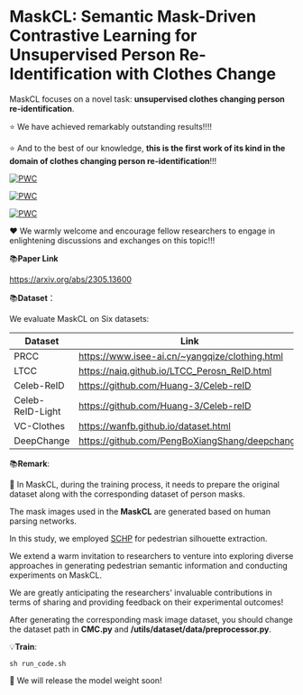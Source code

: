 # MaskCL: Semantic Mask-Driven Contrastive Learning for Unsupervised Person Re-Identification with Clothes Change

 
MaskCL focuses on a novel task: **unsupervised clothes changing person re-identification**. 

:star: We have achieved remarkably outstanding results!!!! 

:star: And to the best of our knowledge, **this is the first work of its kind in the domain of clothes changing person re-identification**!!!

[![PWC](https://img.shields.io/endpoint.svg?url=https://paperswithcode.com/badge/maskcl-semantic-mask-driven-contrastive/unsupervised-person-re-identification-on-ltcc)](https://paperswithcode.com/sota/unsupervised-person-re-identification-on-ltcc?p=maskcl-semantic-mask-driven-contrastive)

[![PWC](https://img.shields.io/endpoint.svg?url=https://paperswithcode.com/badge/maskcl-semantic-mask-driven-contrastive/unsupervised-person-re-identification-on-vc)](https://paperswithcode.com/sota/unsupervised-person-re-identification-on-vc?p=maskcl-semantic-mask-driven-contrastive)

[![PWC](https://img.shields.io/endpoint.svg?url=https://paperswithcode.com/badge/maskcl-semantic-mask-driven-contrastive/unsupervised-person-re-identification-on-prcc)](https://paperswithcode.com/sota/unsupervised-person-re-identification-on-prcc?p=maskcl-semantic-mask-driven-contrastive)

:heart: We warmly welcome and encourage fellow researchers to engage in enlightening discussions and exchanges on this topic!!!

📚**Paper Link** 

https://arxiv.org/abs/2305.13600

📚**Dataset**：

We evaluate MaskCL on Six datasets:
 
| Dataset | Link |
| ------- | ------- 
| PRCC | https://www.isee-ai.cn/~yangqize/clothing.html|
| LTCC | https://naiq.github.io/LTCC_Perosn_ReID.html | 
| Celeb-ReID| https://github.com/Huang-3/Celeb-reID | 
| Celeb-ReID-Light| https://github.com/Huang-3/Celeb-reID | 
| VC-Clothes| https://wanfb.github.io/dataset.html | 
| DeepChange| https://github.com/PengBoXiangShang/deepchange | 

📚**Remark**:

:speech_balloon: In MaskCL, during the training process, it needs to prepare the original dataset along with the corresponding dataset of person masks.

The mask images used in the **MaskCL** are generated based on human parsing networks. 

In this study, we employed [SCHP](https://github.com/GoGoDuck912/Self-Correction-Human-Parsing) for pedestrian silhouette extraction. 

We extend a warm invitation to researchers to venture into exploring diverse approaches in generating pedestrian semantic information and conducting experiments on MaskCL. 

We are greatly anticipating the researchers' invaluable contributions in terms of sharing and providing feedback on their experimental outcomes!


After generating the corresponding mask image dataset, you should change the dataset path in **CMC.py** and **/utils/dataset/data/preprocessor.py**.


:bulb:**Train**:
```
sh run_code.sh
```

:loudspeaker: We will release the model weight soon!


